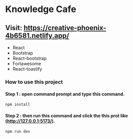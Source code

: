 # Knowledge Cafe

## Visit: https://creative-phoenix-4b6581.netlify.app/

- React
- Bootstrap
- React-bootstrap
- Fortawesome
- React-toastify

### How to use this project

#### Step 1 : open command prompt and type this command.

```
npm install
```

#### Step 2 : then run this command and click the this prot like (http://127.0.0.1:5173/).

```
npm run dev
```
